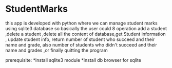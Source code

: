 # StudentMarks


this app is developed with python where we can manage student marks using sqlite3 database
so basically the user could 8 operation add a student ,delete a student ,delete all the content of database,get Student
information , update student info, return number of student who succeed and their name and grade,
also number of students who didn't succeed and their name and grades ,or finally quitting the program

prerequisite:
*install sqlite3 module
*install db browser for sqlite
